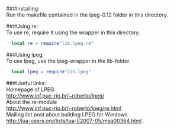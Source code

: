 ###Installing:  
  Run the makefile contained in the lpeg-0.12 folder in this directory.  
  
###Using re:  
  To use re, require it using the wrapper in this directory.
  ``` lua
    local re = require"lib.lpeg.re"
  ```  
  
###Using lpeg:  
  To use lpeg, use the lpeg-wrapper in the lib-folder.  
  ``` lua
    local lpeg = require"lib.lpeg"
  ```  
  
###Useful links:  
  Homepage of LPEG  
    http://www.inf.puc-rio.br/~roberto/lpeg/  
  About the re-module  
    http://www.inf.puc-rio.br/~roberto/lpeg/re.html  
  Mailing list post about building LPEG for Windows  
    http://lua-users.org/lists/lua-l/2007-05/msg00364.html  .
